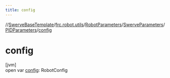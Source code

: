 ```yaml
---
title: config
---
```

//[SwerveBaseTemplate](../../../../../index.html)/[frc.robot.utils](../../../index.html)/[RobotParameters](../../index.html)/[SwerveParameters](../index.html)/[PIDParameters](index.html)/[config](config.html)



# config



[jvm]\
open var [config](config.html): RobotConfig




